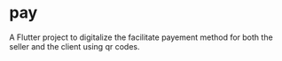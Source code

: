# pay

A Flutter project to digitalize the facilitate payement method for both the seller and the client using qr codes.

